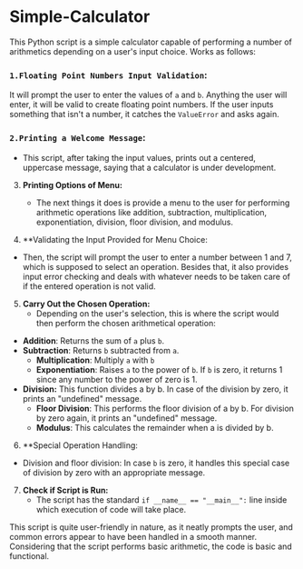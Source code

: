 # Simple-Calculator
 This Python script is a simple calculator capable of performing a number of arithmetics depending on a user's input choice. Works as follows:

### `1.Floating Point Numbers Input Validation`:
It will prompt the user to enter the values of `a` and `b`. Anything the user will enter, it will be valid to create floating point numbers. If the user inputs something that isn't a number, it catches the `ValueError` and asks again.

### `2.Printing a Welcome Message`:
- This script, after taking the input values, prints out a centered, uppercase message, saying that a calculator is under development.

3. **Printing Options of Menu:**
   - The next things it does is provide a menu to the user for performing arithmetic operations like addition, subtraction, multiplication, exponentiation, division, floor division, and modulus.

4. **Validating the Input Provided for Menu Choice:
- Then, the script will prompt the user to enter a number between 1 and 7, which is supposed to select an operation. Besides that, it also provides input error checking and deals with whatever needs to be taken care of if the entered operation is not valid.

5. **Carry Out the Chosen Operation:**
   - Depending on the user's selection, this is where the script would then perform the chosen arithmetical operation:
- **Addition**: Returns the sum of `a` plus `b`.
- **Subtraction**: Returns `b` subtracted from `a`.
     - **Multiplication**: Multiply `a` with `b`
     - **Exponentiation**: Raises `a` to the power of `b`. If `b` is zero, it returns 1 since any number to the power of zero is 1.
- **Division:** This function divides a by b. In case of the division by zero, it prints an "undefined" message.
   - **Floor Division**: This performs the floor division of a by b. For division by zero again, it prints an "undefined" message.
   - **Modulus**: This calculates the remainder when a is divided by b.

6. **Special Operation Handling:
- Division and floor division: In case `b` is zero, it handles this special case of division by zero with an appropriate message.

7. **Check if Script is Run:**
   - The script has the standard `if __name__ == "__main__":` line inside which execution of code will take place.

This script is quite user-friendly in nature, as it neatly prompts the user, and common errors appear to have been handled in a smooth manner. Considering that the script performs basic arithmetic, the code is basic and functional.